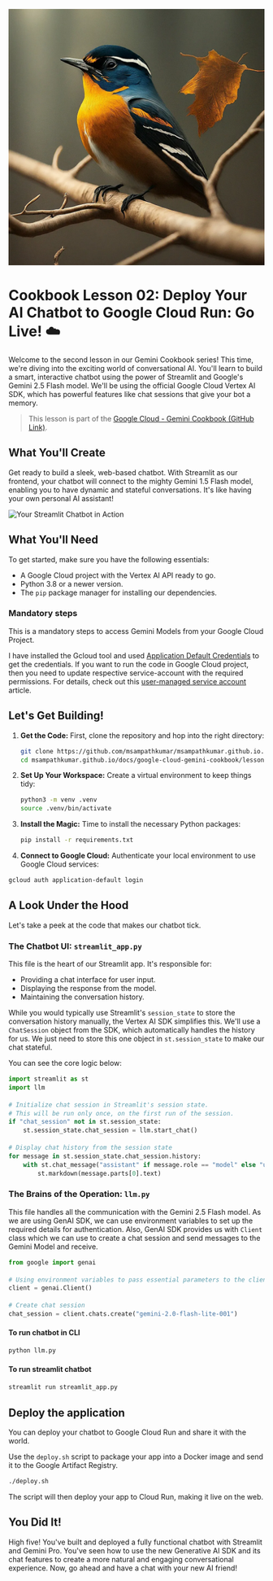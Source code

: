 ![img.png](img.png)

# Cookbook Lesson 02: Deploy Your AI Chatbot to Google Cloud Run: Go Live! ☁️

Welcome to the second lesson in our Gemini Cookbook series! This time, we're
diving into the exciting world of conversational AI. You'll learn to build a
smart, interactive chatbot using the power of Streamlit and Google's Gemini 2.5
Flash model. We'll be using the official Google Cloud Vertex AI SDK, which has
powerful features like chat sessions that give your bot a memory.

> This lesson is part of the
> [Google Cloud - Gemini Cookbook (GitHub Link)](https://github.com/msampathkumar/msampathkumar.github.io/tree/master/docs/google-cloud-gemini-cookbook/).

## What You'll Create

Get ready to build a sleek, web-based chatbot. With Streamlit as our frontend,
your chatbot will connect to the mighty Gemini 1.5 Flash model, enabling you to
have dynamic and stateful conversations. It's like having your own personal AI
assistant!

![Your Streamlit Chatbot in Action](https://storage.googleapis.com/github-repo/img/lesson-02-streamlit-chatbot.png)

## What You'll Need

To get started, make sure you have the following essentials:

- A Google Cloud project with the Vertex AI API ready to go.
- Python 3.8 or a newer version.
- The `pip` package manager for installing our dependencies.

### Mandatory steps

This is a mandatory steps to access Gemini Models from your Google Cloud
Project.

I have installed the Gcloud tool and used
[Application Default Credentials](https://cloud.google.com/docs/authentication/provide-credentials-adc)
to get the credentials. If you want to run the code in Google Cloud project,
then you need to update respective service-account with the required
permissions. For details, check out this
[user-managed service account](https://cloud.google.com/docs/authentication/set-up-adc-attached-service-account)
article.

## Let's Get Building!

1. **Get the Code:** First, clone the repository and hop into the right
   directory:

   ```bash
   git clone https://github.com/msampathkumar/msampathkumar.github.io.git
   cd msampathkumar.github.io/docs/google-cloud-gemini-cookbook/lesson-02
   ```

1. **Set Up Your Workspace:** Create a virtual environment to keep things tidy:

   ```bash
   python3 -m venv .venv
   source .venv/bin/activate
   ```

1. **Install the Magic:** Time to install the necessary Python packages:

   ```bash
   pip install -r requirements.txt
   ```

1. **Connect to Google Cloud:** Authenticate your local environment to use
   Google Cloud services:

```bash
gcloud auth application-default login
```

## A Look Under the Hood

Let's take a peek at the code that makes our chatbot tick.

### The Chatbot UI: `streamlit_app.py`

This file is the heart of our Streamlit app. It's responsible for:

- Providing a chat interface for user input.
- Displaying the response from the model.
- Maintaining the conversation history.

While you would typically use Streamlit's `session_state` to store the
conversation history manually, the Vertex AI SDK simplifies this. We'll use a
`ChatSession` object from the SDK, which automatically handles the history for
us. We just need to store this one object in `st.session_state` to make our
chat stateful.

You can see the core logic below:

```python
import streamlit as st
import llm

# Initialize chat session in Streamlit's session state.
# This will be run only once, on the first run of the session.
if "chat_session" not in st.session_state:
    st.session_state.chat_session = llm.start_chat()

# Display chat history from the session state
for message in st.session_state.chat_session.history:
    with st.chat_message("assistant" if message.role == "model" else "user"):
        st.markdown(message.parts[0].text)
```

### The Brains of the Operation: `llm.py`

This file handles all the communication with the Gemini 2.5 Flash model. As we
are using GenAI SDK, we can use environment variables to set up the required
details for authentication. Also, GenAI SDK provides us with `Client` class
which we can use to create a chat session and send messages to the Gemini Model
and receive.

```python
from google import genai

# Using environment variables to pass essential parameters to the client.
client = genai.Client()

# Create chat session
chat_session = client.chats.create("gemini-2.0-flash-lite-001")
```

#### To run chatbot in CLI

```bash
python llm.py
```

#### To run streamlit chatbot

```bash
streamlit run streamlit_app.py
```

## Deploy the application

You can deploy your chatbot to Google Cloud Run and share it with the world.

Use the `deploy.sh` script to package your app into a Docker image and send it
to the Google Artifact Registry.

```bash
./deploy.sh
```

The script will then deploy your app to Cloud Run, making it live on the web.

## You Did It!

High five! You've built and deployed a fully functional chatbot with Streamlit
and Gemini Pro. You've seen how to use the new Generative AI SDK and its chat
features to create a more natural and engaging conversational experience. Now,
go ahead and have a chat with your new AI friend!
